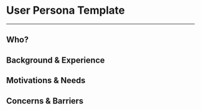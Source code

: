 # User Persona Template

---

## Who?



## Background & Experience



## Motivations & Needs


## Concerns & Barriers




